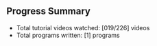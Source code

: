 ## Progress Summary

- Total tutorial videos watched: [019/226] videos
- Total programs written: [1] programs

